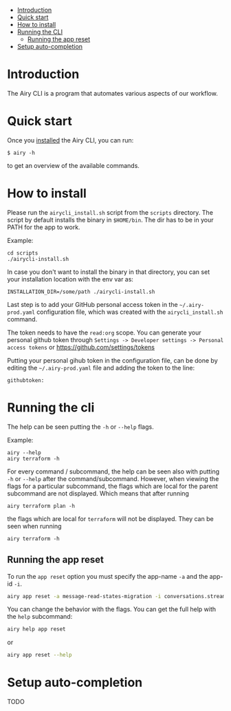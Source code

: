 - [Introduction](#introduction)
- [Quick start](#quick-start)
- [How to install](#how-to-install)
- [Running the CLI](#running-the-cli)
  - [Running the app reset](#running-the-app-reset)
- [Setup auto-completion](#setup-auto-completion)

# Introduction

The Airy CLI is a program that automates various aspects of our workflow.

# Quick start

Once you [installed](#how-to-install) the Airy CLI, you can run:

```shell
$ airy -h
```

to get an overview of the available commands.

# How to install

Please run the `airycli_install.sh` script from the `scripts` directory. The script by default installs the binary in `$HOME/bin`. The dir has to be in your PATH for the app to work.

Example:
```
cd scripts
./airycli-install.sh
```
In case you don't want to install the binary in that directory, you can set your installation location with the env var as:
```
INSTALLATION_DIR=/some/path ./airycli-install.sh
```

Last step is to add your GitHub personal access token in the `~/.airy-prod.yaml` configuration file,  which was created with the `airycli_install.sh` command. 

The token needs to have the `read:org` scope.
You can generate your personal github token through `Settings -> Developer settings -> Personal access tokens` or https://github.com/settings/tokens

Putting your personal gihub token in the configuration file, can be done by editing the `~/.airy-prod.yaml` file and adding the token to the line:

```
githubtoken: 
```


# Running the cli

The help can be seen putting the `-h` or `--help` flags.

Example:
```
airy --help
airy terraform -h
```

For every command / subcommand, the help can be seen also with putting `-h` or
`--help` after the command/subcommand. However, when viewing the flags for a
particular subcommand, the flags which are local for the parent subcommand are
not displayed. Which means that after running

```
airy terraform plan -h
```

the flags which are local for `terraform` will not be displayed. They can be seen when running

```
airy terraform -h
```

## Running the app reset

To run the `app reset` option you must specify the app-name `-a` and the app-id `-i`.

```sh
airy app reset -a message-read-states-migration -i conversations.streams.MessageReadStatesMigration
```

You can change the behavior with the flags. You can get the full help with the `help` subcommand:

```sh
airy help app reset
```
or

```sh
airy app reset --help
```


# Setup auto-completion

TODO
